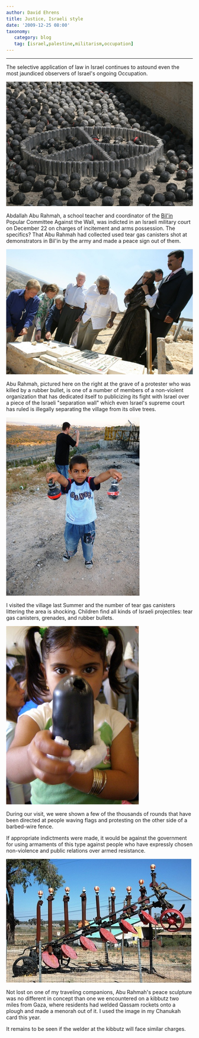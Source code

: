 ```yaml
---
author: David Ehrens
title: Justice, Israeli style
date: '2009-12-25 08:00'
taxonomy:
   category: blog
   tag: [israel,palestine,militarism,occupation]
---
```

---

The selective application of law in Israel continues to astound even the most jaundiced observers of Israel's ongoing Occupation.

[![Israeli smoke grenades](bilin.jpg "Israeli smoke grenades")](bilin.jpg)

Abdallah Abu Rahmah, a school teacher and coordinator of the [Bil'in](http://www.bilin-ffj.org/) Popular Committee Against the Wall, was indicted in an Israeli military court on December 22 on charges of incitement and arms possession. The specifics? That Abu Rahmah had collected used tear gas canisters shot at demonstrators in Bil'in by the army and made a peace sign out of them.

[![Abu Rahmah with Jimmy Carter](cartertutubilin.jpg "Abu Rahmah with Jimmy Carter")](cartertutubilin.jpg)

Abu Rahmah, pictured here on the right at the grave of a protester who was killed by a rubber bullet, is one of a number of members of a non-violent organization that has dedicated itself to publicizing its fight with Israel over a piece of the Israeli "separation wall" which even Israel's supreme court has ruled is illegally separating the village from its olive trees.

[![Tear gas grenades are everywhere](40_r_noteman_30_233.jpg "Tear gas grenades are everywhere")](40_r_noteman_30_233.jpg)

I visited the village last Summer and the number of tear gas canisters littering the area is shocking. Children find all kinds of Israeli projectiles: tear gas canisters, grenades, and rubber bullets. 

[![Rubber bullets can kill](44_lynn_izakowitz_6010082.jpg "Rubber bullets can kill")](44_lynn_izakowitz_6010082.jpg)

During our visit, we were shown a few of the thousands of rounds that have been directed at people waving flags and protesting on the other side of a barbed-wire fence.

If appropriate indictments were made, it would be against the government for using armaments of this type against people who have expressly chosen non-violence and public relations over armed resistance.

[![Qassams into Ploughshares](zikim.jpg "Qassams into Ploughshares")](zikim.jpg)

Not lost on one of my traveling companions, Abu Rahmah's peace sculpture was no different in concept than one we encountered on a kibbutz two miles from Gaza, where residents had welded Qassam rockets onto a plough and made a menorah out of it. I used the image in my Chanukah card this year.

It remains to be seen if the welder at the kibbutz will face similar charges.